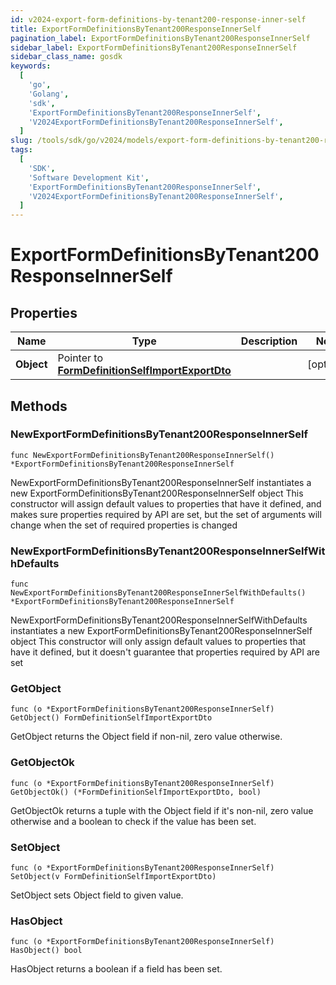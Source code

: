 ```yaml
---
id: v2024-export-form-definitions-by-tenant200-response-inner-self
title: ExportFormDefinitionsByTenant200ResponseInnerSelf
pagination_label: ExportFormDefinitionsByTenant200ResponseInnerSelf
sidebar_label: ExportFormDefinitionsByTenant200ResponseInnerSelf
sidebar_class_name: gosdk
keywords:
  [
    'go',
    'Golang',
    'sdk',
    'ExportFormDefinitionsByTenant200ResponseInnerSelf',
    'V2024ExportFormDefinitionsByTenant200ResponseInnerSelf',
  ]
slug: /tools/sdk/go/v2024/models/export-form-definitions-by-tenant200-response-inner-self
tags:
  [
    'SDK',
    'Software Development Kit',
    'ExportFormDefinitionsByTenant200ResponseInnerSelf',
    'V2024ExportFormDefinitionsByTenant200ResponseInnerSelf',
  ]
---
```


# ExportFormDefinitionsByTenant200ResponseInnerSelf

## Properties

| Name | Type | Description | Notes |
| --- | --- | --- | --- |
| **Object** | Pointer to [**FormDefinitionSelfImportExportDto**](form-definition-self-import-export-dto) |  | [optional] |

## Methods

### NewExportFormDefinitionsByTenant200ResponseInnerSelf

`func NewExportFormDefinitionsByTenant200ResponseInnerSelf() *ExportFormDefinitionsByTenant200ResponseInnerSelf`

NewExportFormDefinitionsByTenant200ResponseInnerSelf instantiates a new ExportFormDefinitionsByTenant200ResponseInnerSelf object This constructor will assign default values to properties that have it defined, and makes sure properties required by API are set, but the set of arguments will change when the set of required properties is changed

### NewExportFormDefinitionsByTenant200ResponseInnerSelfWithDefaults

`func NewExportFormDefinitionsByTenant200ResponseInnerSelfWithDefaults() *ExportFormDefinitionsByTenant200ResponseInnerSelf`

NewExportFormDefinitionsByTenant200ResponseInnerSelfWithDefaults instantiates a new ExportFormDefinitionsByTenant200ResponseInnerSelf object This constructor will only assign default values to properties that have it defined, but it doesn't guarantee that properties required by API are set

### GetObject

`func (o *ExportFormDefinitionsByTenant200ResponseInnerSelf) GetObject() FormDefinitionSelfImportExportDto`

GetObject returns the Object field if non-nil, zero value otherwise.

### GetObjectOk

`func (o *ExportFormDefinitionsByTenant200ResponseInnerSelf) GetObjectOk() (*FormDefinitionSelfImportExportDto, bool)`

GetObjectOk returns a tuple with the Object field if it's non-nil, zero value otherwise and a boolean to check if the value has been set.

### SetObject

`func (o *ExportFormDefinitionsByTenant200ResponseInnerSelf) SetObject(v FormDefinitionSelfImportExportDto)`

SetObject sets Object field to given value.

### HasObject

`func (o *ExportFormDefinitionsByTenant200ResponseInnerSelf) HasObject() bool`

HasObject returns a boolean if a field has been set.
